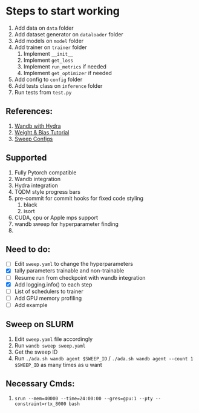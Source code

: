# Steps to start working
1. Add data on `data` folder
2. Add dataset generator on `dataloader` folder
3. Add models on `model` folder
4. Add trainer on `trainer` folder
   1. Implement `__init__`
   2. Implement `get_loss`
   3. Implement `run_metrics` if needed
   4. Implement `get_optimizer` if needed
5. Add config to `config` folder
6. Add tests class on `inference` folder
7. Run tests from `test.py`

## References:
1. [Wandb with Hydra](https://wandb.ai/adrishd/hydra-example/reports/Configuring-W-B-Projects-with-Hydra--VmlldzoxNTA2MzQw)
2. [Weight & Bias Tutorial](https://theaisummer.com/weights-and-biases-tutorial/)
3. [Sweep Configs](https://docs.wandb.ai/guides/sweeps/configuration)

## Supported
1. Fully Pytorch compatible
2. Wandb integration
3. Hydra integration
4. TQDM style progress bars
5. pre-commit for commit hooks for fixed code styling
   1. black
   2. isort
6. CUDA, cpu or Apple mps support
7. wandb sweep for hyperparameter finding
8.

## Need to do:
- [ ] Edit `sweep.yaml` to change the hyperparameters
- [x] tally parameters trainable and non-trainable
- [ ] Resume run from checkpoint with wandb integration
- [x] Add logging.info() to each step
- [ ] List of schedulers to trainer
- [ ] Add GPU memory profiling
- [ ] Add example

## Sweep on SLURM
1. Edit `sweep.yaml` file accordingly
2. Run `wandb sweep sweep.yaml`
3. Get the sweep ID
4. Run `./ada.sh wandb agent $SWEEP_ID` / `./ada.sh wandb agent --count 1 $SWEEP_ID` as many times as u want

## Necessary Cmds:
1. `srun --mem=40000 --time=24:00:00 --gres=gpu:1 --pty --constraint=rtx_8000 bash`
